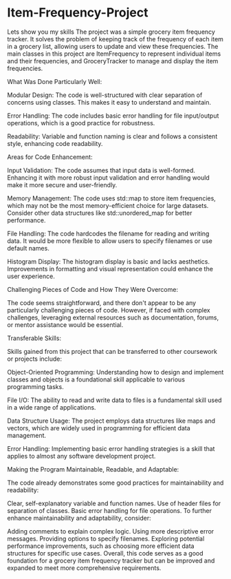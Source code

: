 # Item-Frequency-Project
Lets show you my skills 
The project was a simple grocery item frequency tracker. It solves the problem of keeping track of the frequency of each item in a grocery list, allowing users to update and view these frequencies. The main classes in this project are ItemFrequency to represent individual items and their frequencies, and GroceryTracker to manage and display the item frequencies.

What Was Done Particularly Well:

Modular Design: The code is well-structured with clear separation of concerns using classes. This makes it easy to understand and maintain.

Error Handling: The code includes basic error handling for file input/output operations, which is a good practice for robustness.

Readability: Variable and function naming is clear and follows a consistent style, enhancing code readability.

Areas for Code Enhancement:

Input Validation: The code assumes that input data is well-formed. Enhancing it with more robust input validation and error handling would make it more secure and user-friendly.

Memory Management: The code uses std::map to store item frequencies, which may not be the most memory-efficient choice for large datasets. Consider other data structures like std::unordered_map for better performance.

File Handling: The code hardcodes the filename for reading and writing data. It would be more flexible to allow users to specify filenames or use default names.

Histogram Display: The histogram display is basic and lacks aesthetics. Improvements in formatting and visual representation could enhance the user experience.

Challenging Pieces of Code and How They Were Overcome:

The code seems straightforward, and there don't appear to be any particularly challenging pieces of code. However, if faced with complex challenges, leveraging external resources such as documentation, forums, or mentor assistance would be essential.

Transferable Skills:

Skills gained from this project that can be transferred to other coursework or projects include:

Object-Oriented Programming: Understanding how to design and implement classes and objects is a foundational skill applicable to various programming tasks.

File I/O: The ability to read and write data to files is a fundamental skill used in a wide range of applications.

Data Structure Usage: The project employs data structures like maps and vectors, which are widely used in programming for efficient data management.

Error Handling: Implementing basic error handling strategies is a skill that applies to almost any software development project.

Making the Program Maintainable, Readable, and Adaptable:

The code already demonstrates some good practices for maintainability and readability:

Clear, self-explanatory variable and function names.
Use of header files for separation of classes.
Basic error handling for file operations.
To further enhance maintainability and adaptability, consider:

Adding comments to explain complex logic.
Using more descriptive error messages.
Providing options to specify filenames.
Exploring potential performance improvements, such as choosing more efficient data structures for specific use cases.
Overall, this code serves as a good foundation for a grocery item frequency tracker but can be improved and expanded to meet more comprehensive requirements.




